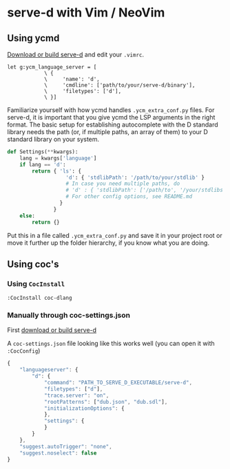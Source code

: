 # serve-d with Vim / NeoVim

## Using ycmd

[Download or build serve-d](README.md#Installation) and edit your `.vimrc`.

```vimrc
let g:ycm_language_server = [ 
            \ { 
            \     'name': 'd', 
            \     'cmdline': ['path/to/your/serve-d/binary'], 
            \     'filetypes': ['d'],
            \ }]
```

Familiarize yourself with how ycmd handles `.ycm_extra_conf.py` files.
For serve-d, it is important that you give ycmd the LSP arguments in
the right format. The basic setup for establishing autocomplete with
the D standard library needs the path (or, if multiple paths, an array
of them) to your D standard library on your system.

```python
def Settings(**kwargs):
    lang = kwargs['language']
    if lang == 'd':
        return { 'ls': {
                   'd': { 'stdlibPath': '/path/to/your/stdlib' }
                   # In case you need multiple paths, do
                   # 'd' : { 'stdlibPath': ['/path/to', '/your/stdlibs']}
                   # For other config options, see README.md
                 }
               }
    else:
        return {}
```

Put this in a file called `.ycm_extra_conf.py` and save it in your
project root or move it further up the folder hierarchy, if you know
what you are doing.

## Using coc's

### Using `CocInstall`

```
:CocInstall coc-dlang
```

### Manually through coc-settings.json

First [download or build serve-d](README.md#Installation)

A `coc-settings.json` file looking like this works well (you can open it with `:CocConfig`)

```js
{
	"languageserver": {
		"d": {
			"command": "PATH_TO_SERVE_D_EXECUTABLE/serve-d",
			"filetypes": ["d"],
			"trace.server": "on",
			"rootPatterns": ["dub.json", "dub.sdl"],
			"initializationOptions": {
			},
			"settings": {
			}
		}
	},
	"suggest.autoTrigger": "none",
	"suggest.noselect": false
}
```
